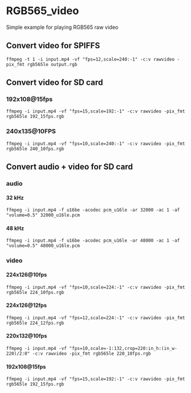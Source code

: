 # RGB565_video

Simple example for playing RGB565 raw video

## Convert video for SPIFFS

`ffmpeg -t 1 -i input.mp4 -vf "fps=12,scale=240:-1" -c:v rawvideo -pix_fmt rgb565le output.rgb`

## Convert video for SD card

### 192x108@15fps
`ffmpeg -i input.mp4 -vf "fps=15,scale=192:-1" -c:v rawvideo -pix_fmt rgb565le 192_15fps.rgb`

### 240x135@10FPS

`ffmpeg -i input.mp4 -vf "fps=10,scale=240:-1" -c:v rawvideo -pix_fmt rgb565le 240_10fps.rgb`

## Convert audio + video for SD card

### audio

#### 32 kHz

`ffmpeg -i input.mp4 -f u16be -acodec pcm_u16le -ar 32000 -ac 1 -af "volume=0.5" 32000_u16le.pcm`

#### 48 kHz

`ffmpeg -i input.mp4 -f u16be -acodec pcm_u16le -ar 48000 -ac 1 -af "volume=0.5" 48000_u16le.pcm`

### video

#### 224x126@10fps

`ffmpeg -i input.mp4 -vf "fps=10,scale=224:-1" -c:v rawvideo -pix_fmt rgb565le 224_10fps.rgb`

#### 224x126@12fps

`ffmpeg -i input.mp4 -vf "fps=12,scale=224:-1" -c:v rawvideo -pix_fmt rgb565le 224_12fps.rgb`

#### 220x132@10fps

`ffmpeg -i input.mp4 -vf "fps=10,scale=-1:132,crop=220:in_h:(in_w-220)/2:0" -c:v rawvideo -pix_fmt rgb565le 220_10fps.rgb`

#### 192x108@15fps

`ffmpeg -i input.mp4 -vf "fps=15,scale=192:-1" -c:v rawvideo -pix_fmt rgb565le 192_15fps.rgb`

